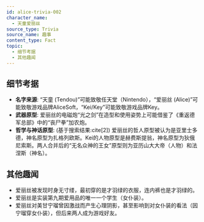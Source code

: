 ```yaml
---
id: alice-trivia-002
character_name:
  - 天童爱丽丝
source_type: Trivia
source_name: 趣事
content_type: Fact
topic:
  - 细节考据
  - 其他趣闻
---
```

## 细节考据
*   **名字来源**: “天童 (Tendou)”可能致敬任天堂（Nintendo），“爱丽丝 (Alice)”可能致敬游戏品牌AliceSoft，“Kei/Key”可能致敬游戏品牌Key。
*   **武器原型**: 爱丽丝的电磁炮“光之剑”在造型和使用姿势上可能借鉴了《重返德军总部》中的“丧尸拳”加农炮。
*   **哲学与神话原型**: (基于搜索结果:cite[2]) 爱丽丝的哲人原型被认为是亚里士多德，神名原型为扎格列欧斯。Kei的人物原型是赫费斯提翁，神名原型为狄俄尼索斯。两人合并后的“无名众神的王女”原型则为亚历山大大帝（人物）和法涅斯（神名）。

## 其他趣闻
*   爱丽丝被发现时身无寸缕，最初穿的是才羽绿的衣服，连内裤也是才羽绿的。
*   爱丽丝是实装第九期爱用品的唯一一个学生（女仆装）。
*   爱丽丝对美甘宁瑠曾因激战而产生心理阴影，甚至影响到对女仆装的看法（因宁瑠穿女仆装），但后来两人成为游戏好友。